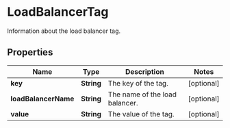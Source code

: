 

# LoadBalancerTag

Information about the load balancer tag.

## Properties

| Name | Type | Description | Notes |
|------------ | ------------- | ------------- | -------------|
|**key** | **String** | The key of the tag. |  [optional] |
|**loadBalancerName** | **String** | The name of the load balancer. |  [optional] |
|**value** | **String** | The value of the tag. |  [optional] |



